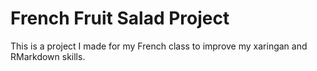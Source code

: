 # French Fruit Salad Project

This is a project I made for my French class to improve my xaringan and RMarkdown skills.

